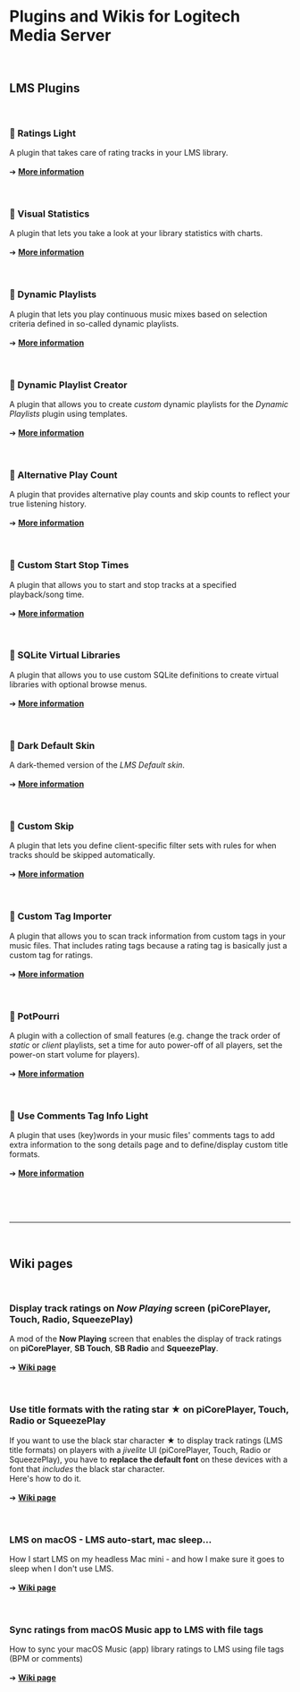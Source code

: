 Plugins and Wikis for Logitech Media Server
====
<br>

## LMS Plugins
<br>

### 🔵 Ratings Light
A plugin that takes care of rating tracks in your LMS library.<br><br>
➔ [**More information**](https://github.com/AF-1/lms-ratingslight#ratings-light)
<br><br><br>


### 🔵 Visual Statistics
A plugin that lets you take a look at your library statistics with charts.<br><br>
➔ [**More information**](https://github.com/AF-1/lms-visualstatistics#visual-statistics)
<br><br><br>


### 🔵 Dynamic Playlists
A plugin that lets you play continuous music mixes based on selection criteria defined in so-called dynamic playlists.<br><br>
➔ [**More information**](https://github.com/AF-1/lms-dynamicplaylists#dynamic-playlists)
<br><br><br>


### 🔵 Dynamic Playlist Creator

A plugin that allows you to create *custom* dynamic playlists for the *Dynamic Playlists* plugin using templates.<br><br>
➔ [**More information**](https://github.com/AF-1/lms-dynamicplaylistcreator#dynamic-playlist-creator)
<br><br><br>


### 🔵 Alternative Play Count
A plugin that provides alternative play counts and skip counts to reflect your true listening history.<br><br>
➔ [**More information**](https://github.com/AF-1/lms-alternativeplaycount#alternative-play-count)
<br><br><br>


### 🔵 Custom Start Stop Times
A plugin that allows you to start and stop tracks at a specified playback/song time.<br><br>
➔ [**More information**](https://github.com/AF-1/lms-customstartstoptimes#custom-start-stop-times)
<br><br><br>


### 🔵 SQLite Virtual Libraries
A plugin that allows you to use custom SQLite definitions to create virtual libraries with optional browse menus.<br><br>
➔ [**More information**](https://github.com/AF-1/lms-sqlitevirtuallibraries#sqlite-virtual-libraries)
<br><br><br>


### 🔵 Dark Default Skin
A dark-themed version of the *LMS Default skin*.<br><br>
➔ [**More information**](https://github.com/AF-1/lms-darkdefaultskin#dark-default-skin)
<br><br><br>


### 🔵 Custom Skip
A plugin that lets you define client-specific filter sets with rules for when tracks should be skipped automatically.<br><br>
➔ [**More information**](https://github.com/AF-1/lms-customskip#custom-skip)
<br><br><br>


### 🔵 Custom Tag Importer

A plugin that allows you to scan track information from custom tags in your music files. That includes rating tags because a rating tag is basically just a custom tag for ratings.<br><br>
➔ [**More information**](https://github.com/AF-1/lms-customtagimporter#custom-tag-importer)
<br><br><br>


### 🔵 PotPourri

A plugin with a collection of small features (e.g. change the track order of *static* or *client* playlists, set a time for auto power-off of all players, set the power-on start volume for players).<br><br>
➔ [**More information**](https://github.com/AF-1/lms-potpourri#potpourri)
<br><br><br>


### 🔵 Use Comments Tag Info Light

A plugin that uses (key)words in your music files' comments tags to add extra information to the song details page and to define/display custom title formats.<br><br>
➔ [**More information**](https://github.com/AF-1/lms-usecommentstaginfolight#use-comments-tag-info-light)
<br><br><br>


<br><hr><br>

## Wiki pages
<br>

### Display track ratings on *Now Playing* screen (piCorePlayer, Touch, Radio, SqueezePlay)

A mod of the **Now Playing** screen that enables the display of track ratings on **piCorePlayer**, **SB Touch**, **SB Radio** and **SqueezePlay**.
<br><br>
➔ [**Wiki page**](https://github.com/AF-1/sobras/tree/main/lms-nowplaying_screen_with_ratings#display-ratings-on-now-playing-screen-touch-picoreplayer-radio)
<br><br><br>

### Use title formats with the rating star ★ on piCorePlayer, Touch, Radio or SqueezePlay

If you want to use the black star character ★ to display track ratings (LMS title formats) on players with a *jivelite* UI (piCorePlayer, Touch, Radio or SqueezePlay), you have to **replace the default font** on these devices with a font that *includes* the black star character.<br>
Here's how to do it.
<br><br>
➔ [**Wiki page**](https://github.com/AF-1/sobras/tree/main/lms-jivelite-change-font#change-font-on-picoreplayer-touch-radio-jivelite)
<br><br><br>

### LMS on macOS - LMS auto-start, mac sleep...

How I start LMS on my headless Mac mini - and how I make sure it goes to sleep when I don't use LMS.
<br><br>
➔ [**Wiki page**](https://github.com/AF-1/sobras/tree/main/lms-on-macos#lms-on-my-mac)
<br><br><br>

### Sync ratings from macOS Music app to LMS with file tags

How to sync your macOS Music (app) library ratings to LMS using file tags (BPM or comments)
<br><br>
➔ [**Wiki page**](https://github.com/AF-1/sobras/tree/main/lms-ratings-sync-file-tags#sync-ratings-from-macos-music-app-to-lms-with-file-tags)
<br><br><br>
